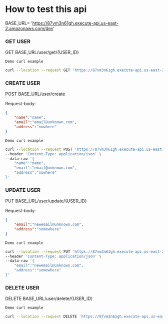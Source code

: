 # How to test this api
BASE_URL= 'https://87vm3n61gh.execute-api.us-east-2.amazonaws.com/dev'
### GET USER    

GET BASE_URL/user/get/{USER_ID}

`Demo curl example`     
```bash
curl --location --request GET 'https://87vm3n61gh.execute-api.us-east-2.amazonaws.com/dev/user/get/tJzCuoaUxAdRthKFwNaYLj'
```

### CREATE USER    

POST BASE_URL/user/create

Request-body:
```json
{
    "name":"name",
    "email":"email@unknown.com",
    "address":"nowhere"
}
```

`Demo curl example`     
```bash
curl --location --request POST 'https://87vm3n61gh.execute-api.us-east-2.amazonaws.com/dev/user/create/' \
--header 'Content-Type: application/json' \
--data-raw '{
    "name":"name",
    "email":"email@unknown.com",
    "address":"nowhere"
}'
```
### UPDATE USER    

PUT BASE_URL/user/update/{USER_ID}

Request-body:
```json
{
    "email":"newemail@unknown.com",
    "address":"somewhere"
}
```

`Demo curl example`   
```bash
curl --location --request PUT 'https://87vm3n61gh.execute-api.us-east-2.amazonaws.com/dev/user/update/tJzCuoaUxAdRthKFwNaYLj' \
--header 'Content-Type: application/json' \
--data-raw '{
    "email":"newemail@unknown.com",
    "address":"somewhere"
}'
```
### DELETE USER    

DELETE BASE_URL/user/delete/{USER_ID}

`Demo curl example`     
```bash
curl --location --request DELETE 'https://87vm3n61gh.execute-api.us-east-2.amazonaws.com/dev/user/delete/tJzCuoaUxAdRthKFwNaYLj'
```